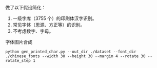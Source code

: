 做了以下假设简化：

1. 一级字库（3755 个）的印刷体汉字识别。
2. 常见字体（思源、方正等）的识别。
3. 不考虑数字、字母。





字体图片合成

```shell
python gen_printed_char.py --out_dir ./dataset --font_dir ./chinese_fonts --width 30 --height 30 --margin 4 --rotate 30 --rotate_step 1

```

